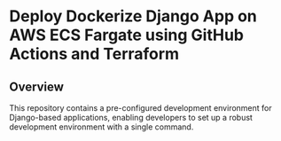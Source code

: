 # Deploy Dockerize Django App on AWS ECS Fargate using GitHub Actions and Terraform





## Overview

This repository contains a pre-configured development environment for Django-based applications, enabling developers to set up a robust development environment with a single command.
